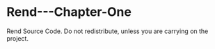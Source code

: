 # Rend---Chapter-One
Rend Source Code.
Do not redistribute, unless you are carrying on the project.
